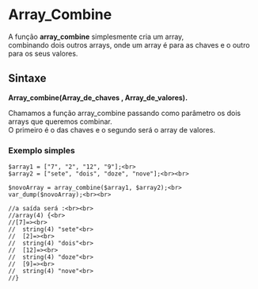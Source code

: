 <h1>Array_Combine</h1>
<p>A função <strong>array_combine</strong> simplesmente cria um array,<br>
combinando dois outros arrays, onde um array é para as chaves e o outro para os seus valores.<br>
</p>

<h2>Sintaxe</h2>
<strong><p>Array_combine(Array_de_chaves , Array_de_valores).</p></strong>
<p>Chamamos a função array_combine passando como parâmetro os dois arrays que queremos combinar.<br>
O primeiro é o das chaves e o segundo será o array de valores.</p>

<h3>Exemplo simples</h3>
<p>

	$array1 = ["7", "2", "12", "9"];<br>
	$array2 = ["sete", "dois", "doze", "nove"];<br><br>

	$novoArray = array_combine($array1, $array2);<br>
	var_dump($novoArray);<br><br>

	//a saída será :<br><br>
	//array(4) {<br>
	//[7]=><br>
	//  string(4) "sete"<br>
	//  [2]=><br>
	//  string(4) "dois"<br>
	//  [12]=><br>
	//  string(4) "doze"<br>
	//  [9]=><br>
	//  string(4) "nove"<br>
	//}

</p>

